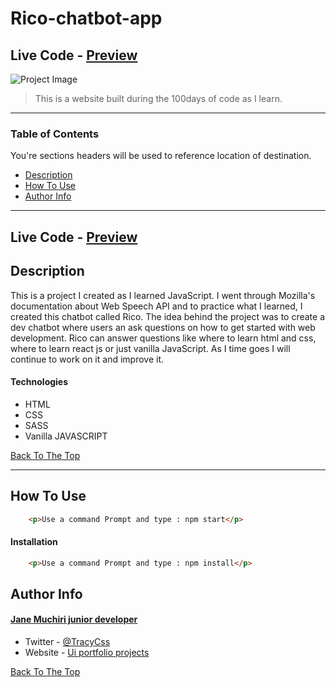 # Rico-chatbot-app
## Live Code - [Preview](https://muchirijane.github.io/100-days-website/)
<!-- ctrl+shift+v : preview -->
![Project Image](img/day-16.gif)


> This is a website built during the 100days of code as I learn.

---

### Table of Contents
You're sections headers will be used to reference location of destination.

- [Description](#description)
- [How To Use](#how-to-use)
- [Author Info](#author-info)

---

## Live Code - [Preview](https://muchirijane.github.io/100-days-website/)

## Description

This is a project I created as I learned JavaScript. I went through Mozilla's documentation about Web Speech API and to practice what I learned, I created this chatbot called Rico. The idea behind the project was to create a dev chatbot where users an ask questions on how to get started with web development. Rico can answer questions like where to learn html and css, where to learn react js or just vanilla JavaScript. As I time goes I will continue to work on it and improve it.

#### Technologies

- HTML
- CSS
- SASS
- Vanilla JAVASCRIPT


[Back To The Top](Rico-chatbit-app)

---

## How To Use
```html
    <p>Use a command Prompt and type : npm start</p>
```

#### Installation
```html
    <p>Use a command Prompt and type : npm install</p>
```
 
## Author Info
#### [Jane Muchiri junior developer ](https://github.com/muchirijane)

- Twitter - [@TracyCss](https://twitter.com/TracyCss)
- Website - [Ui portfolio projects](https://janemuchiri.com)

[Back To The Top](Rico-chatbit-app)

